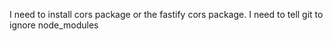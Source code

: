 I need to install cors package or the fastify cors package.
I need to tell git to ignore node_modules
